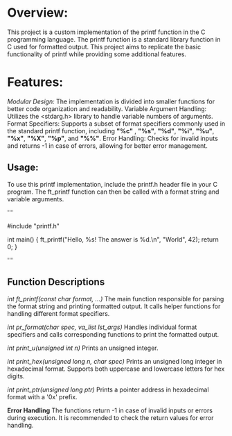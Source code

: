 # Overview:
This project is a custom implementation of the printf function in the C programming language. The printf function is a standard library function in C used for formatted output. This project aims to replicate the basic functionality of printf while providing some additional features.

# Features:
*Modular Design:* The implementation is divided into smaller functions for better code organization and readability.
Variable Argument Handling: Utilizes the <stdarg.h> library to handle variable numbers of arguments.
Format Specifiers: Supports a subset of format specifiers commonly used in the standard printf function, including **"%c"** , **"%s"**, **"%d"**, **"%i"**, **"%u"**, **"%x"**, **"%X"**, **"%p"**, and **"%%"**.
Error Handling: Checks for invalid inputs and returns -1 in case of errors, allowing for better error management.

## Usage:
To use this printf implementation, include the printf.h header file in your C program. The ft_printf function can then be called with a format string and variable arguments.

'''

#include "printf.h"

int main() {
    ft_printf("Hello, %s! The answer is %d.\n", "World", 42);
    return 0;
}

'''

## Function Descriptions
*int ft_printf(const char *format, ...)**
The main function responsible for parsing the format string and printing formatted output. It calls helper functions for handling different format specifiers.

*int pr_format(char spec, va_list lst_args)*
Handles individual format specifiers and calls corresponding functions to print the formatted output.

*int print_u(unsigned int n)*
Prints an unsigned integer.

*int print_hex(unsigned long n, char spec)*
Prints an unsigned long integer in hexadecimal format. Supports both uppercase and lowercase letters for hex digits.

*int print_ptr(unsigned long ptr)*
Prints a pointer address in hexadecimal format with a '0x' prefix.

**Error Handling**
The functions return -1 in case of invalid inputs or errors during execution. It is recommended to check the return values for error handling.

